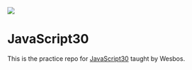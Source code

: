 ﻿![](https://javascript30.com/images/JS3-social-share.png)

# JavaScript30

This is the practice repo for [JavaScript30](https://javascript30.com/) taught by Wesbos.
